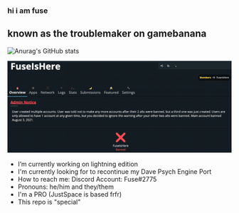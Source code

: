 ### hi i am fuse

## known as the troublemaker on gamebanana

![Anurag's GitHub stats](https://github-readme-stats.vercel.app/api?username=FuseIsHere813&show_icons=true&theme=radical)

![Ganryu BAD!](trash.png)

- I’m currently working on lightning edition
- I'm currently looking for to recontinue my Dave Psych Engine Port
- How to reach me: Discord Account: Fuse#2775
- Pronouns: he/him and they/them
- I'm a PRO (JustSpace is based frfr)
- This repo is "special"

